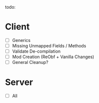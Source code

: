 todo:

# Client
- [ ] Generics 
- [ ] Missing Unmapped Fields / Methods
- [ ] Validate De-compilation
- [ ] Mod Creation (ReObf + Vanilla Changes)  
- [ ] General Cleanup?

# Server
- [ ] All